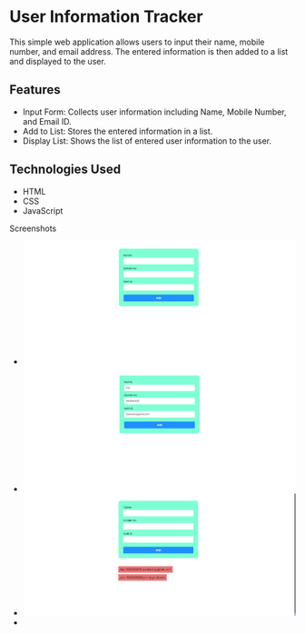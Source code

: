 # User Information Tracker

This simple web application allows users to input their name, mobile number, and email address. The entered information is then added to a list and displayed to the user.

## Features

- Input Form: Collects user information including Name, Mobile Number, and Email ID.
- Add to List: Stores the entered information in a list.
- Display List: Shows the list of entered user information to the user.

## Technologies Used

- HTML
- CSS
- JavaScript

Screenshots
- ![first](<images/Screenshot (436).jpg>)
- ![second](<images/Screenshot (437).png>)
- ![third](<images/Screenshot (438).png>)
- 